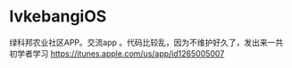 # lvkebangiOS
绿科邦农业社区APP。交流app 。代码比较乱，因为不维护好久了，发出来一共初学者学习   https://itunes.apple.com/us/app/id1265005007



